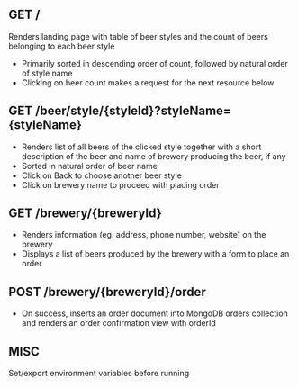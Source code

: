 ## GET /

Renders landing page with table of beer styles and the count of beers belonging to each beer style

- Primarily sorted in descending order of count, followed by natural order of style name
- Clicking on beer count makes a request for the next resource below

## GET /beer/style/{styleId}?styleName={styleName}

- Renders list of all beers of the clicked style together with a short description of the beer and name of brewery producing the beer, if any
- Sorted in natural order of beer name
- Click on Back to choose another beer style
- Click on brewery name to proceed with placing order

## GET /brewery/{breweryId}

- Renders information (eg. address, phone number, website) on the brewery
- Displays a list of beers produced by the brewery with a form to place an order

## POST /brewery/{breweryId}/order

- On success, inserts an order document into MongoDB orders collection and renders an order confirmation view with orderId

## MISC

Set/export environment variables before running
